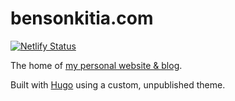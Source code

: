 # bensonkitia.com

[![Netlify Status](https://api.netlify.com/api/v1/badges/0a5f99c5-bb7a-4f3c-a321-de1bf2ea87b2/deploy-status)](https://app.netlify.com/sites/bensonkitiacom/deploys)

The home of [my personal website & blog](https://bensonkitia.com).

Built with [Hugo](https://gohugo.io/) using a custom, unpublished theme.
